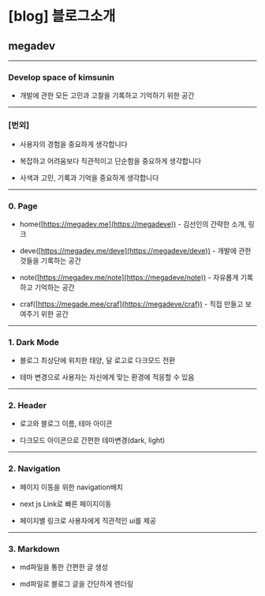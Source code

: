 # [blog] 블로그소개

## megadev

---

### Develop space of kimsunin

- 개발에 관한 모든 고민과 고찰을 기록하고 기억하기 위한 공간

---

### [번외]

- 사용자의 경험을 중요하게 생각합니다

- 복잡하고 어려움보다 직관적이고 단순함을 중요하게 생각합니다

- 사색과 고민, 기록과 기억을 중요하게 생각합니다

---

### 0. Page

- home([https://megadev.me](https://megadeve)) - 김선인의 간략한 소개, 링크

- deve([https://megadev.me/deve](https://megadeve/deve)) - 개발에 관한 것들을 기록하는 공간

- note([https://megadev.me/note](https://megadeve/note)) - 자유롭게 기록하고 기억하는 공간

- craf([https://megade.mee/craf](https://megadeve/craf)) - 직접 만들고 보여주기 위한 공간

---

### 1. Dark Mode

- 블로그 최상단에 위치한 태양, 달 로고로 다크모드 전환

- 테마 변경으로 사용자는 자신에게 맞는 환경에 적응할 수 있음

---

### 2. Header

- 로고와 블로그 이름, 테마 아이콘

- 다크모드 아이콘으로 간편한 테마변경(dark, light)

---

### 2. Navigation

- 페이지 이동을 위한 navigation배치

- next js Link로 빠른 페이지이동

- 페이지별 링크로 사용자에게 직관적인 ui를 제공

---

### 3. Markdown

- md파일을 통한 간편한 글 생성

- md파일로 블로그 글을 간단하게 렌더링
